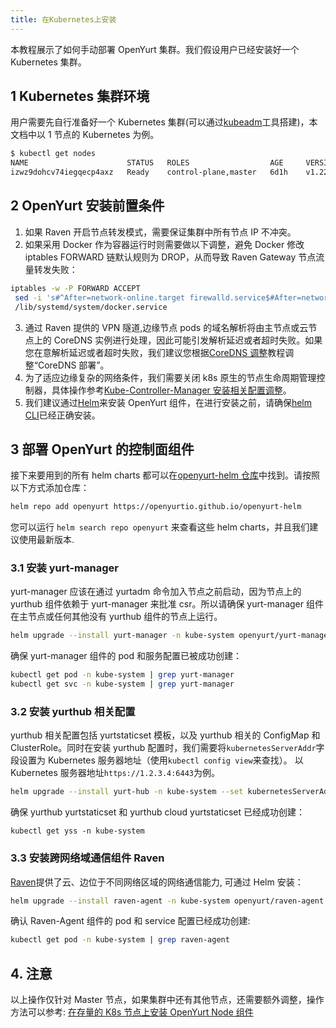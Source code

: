 ```yaml
---
title: 在Kubernetes上安装
---
```


本教程展示了如何手动部署 OpenYurt 集群。我们假设用户已经安装好一个 Kubernetes 集群。

## 1 Kubernetes 集群环境

用户需要先自行准备好一个 Kubernetes 集群(可以通过[kubeadm](https://kubernetes.io/docs/setup/production-environment/tools/kubeadm/create-cluster-kubeadm/)工具搭建)，本文档中以 1 节点的 Kubernetes 为例。

```bash
$ kubectl get nodes
NAME                      STATUS   ROLES                  AGE     VERSION
izwz9dohcv74iegqecp4axz   Ready    control-plane,master   6d1h    v1.22.11
```

## 2 OpenYurt 安装前置条件

1. 如果 Raven 开启节点转发模式，需要保证集群中所有节点 IP 不冲突。
2. 如果采用 Docker 作为容器运行时则需要做以下调整，避免 Docker 修改 iptables FORWARD 链默认规则为 DROP，从而导致 Raven Gateway 节点流量转发失败：

```bash
iptables -w -P FORWARD ACCEPT
 sed -i 's#^After=network-online.target firewalld.service$#After=network-online.target firewalld.service containerd.service#g' \
 /lib/systemd/system/docker.service
```

3. 通过 Raven 提供的 VPN 隧道,边缘节点 pods 的域名解析将由主节点或云节点上的 CoreDNS 实例进行处理，因此可能引发解析延迟或者超时失败。如果您在意解析延迟或者超时失败，我们建议您根据[CoreDNS 调整](./coredns-prepare.md)教程调整“CoreDNS 部署”。
4. 为了适应边缘复杂的网络条件，我们需要关闭 k8s 原生的节点生命周期管理控制器，具体操作参考[Kube-Controller-Manager 安装相关配置调整](./kcm-prepare.md)。
5. 我们建议通过[Helm](https://helm.sh/)来安装 OpenYurt 组件，在进行安装之前，请确保[helm CLI](https://helm.sh/docs/intro/install/)已经正确安装。

## 3 部署 OpenYurt 的控制面组件

接下来要用到的所有 helm charts 都可以在[openyurt-helm 仓库](https://github.com/openyurtio/openyurt-helm)中找到。请按照以下方式添加仓库：

```bash
helm repo add openyurt https://openyurtio.github.io/openyurt-helm
```

您可以运行 `helm search repo openyurt` 来查看这些 helm charts，并且我们建议使用最新版本.

### 3.1 安装 yurt-manager

yurt-manager 应该在通过 yurtadm 命令加入节点之前启动，因为节点上的 yurthub 组件依赖于 yurt-manager 来批准 csr。所以请确保 yurt-manager 组件在主节点或任何其他没有 yurthub 组件的节点上运行。

```bash
helm upgrade --install yurt-manager -n kube-system openyurt/yurt-manager
```

确保 yurt-manager 组件的 pod 和服务配置已被成功创建：

```bash
kubectl get pod -n kube-system | grep yurt-manager
kubectl get svc -n kube-system | grep yurt-manager
```

### 3.2 安装 yurthub 相关配置

yurthub 相关配置包括 yurtstaticset 模板，以及 yurthub 相关的 ConfigMap 和 ClusterRole。同时在安装 yurthub 配置时，我们需要将`kubernetesServerAddr`字段设置为 Kubernetes 服务器地址（使用`kubectl config view`来查找）。
以 Kubernetes 服务器地址`https://1.2.3.4:6443`为例。

```bash
helm upgrade --install yurt-hub -n kube-system --set kubernetesServerAddr=https://1.2.3.4:6443 openyurt/yurthub
```

确保 yurthub yurtstaticset 和 yurthub cloud yurtstaticset 已经成功创建：

```
kubectl get yss -n kube-system
```

### 3.3 安装跨网络域通信组件 Raven

[Raven](../core-concepts/raven.md)提供了云、边位于不同网络区域的网络通信能力, 可通过 Helm 安装：

```bash
helm upgrade --install raven-agent -n kube-system openyurt/raven-agent
```

确认 Raven-Agent 组件的 pod 和 service 配置已经成功创建:

```bash
kubectl get pod -n kube-system | grep raven-agent
```

## 4. 注意

以上操作仅针对 Master 节点，如果集群中还有其他节点，还需要额外调整，操作方法可以参考: [在存量的 K8s 节点上安装 OpenYurt Node 组件](./yurtadm-join.md#2-在存量的k8s节点上安装openyurt-node组件)
